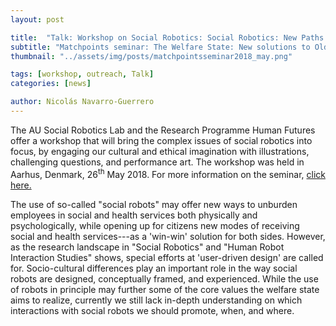 ```yaml
---
layout: post

title:  "Talk: Workshop on Social Robotics: Social Robotics: New Paths to Discovering What Matters in a Human Life"
subtitle: "Matchpoints seminar: The Welfare State: New solutions to Old Problems?"
thumbnail: "../assets/img/posts/matchpointsseminar2018_may.png"

tags: [workshop, outreach, Talk]
categories: [news]

author: Nicolás Navarro-Guerrero
---
```


The AU Social Robotics Lab and the Research Programme Human Futures offer a workshop that will bring the complex issues of social robotics into focus, by engaging our cultural and ethical imagination with illustrations, challenging questions, and performance art. The workshop was held in Aarhus, Denmark, 26<sup>th</sup> May 2018. For more information on the seminar, <a href="https://matchpoints-archive.au.dk/workshops/social-robotics-saturday-26-may/" target="_blank">click here.</a>

<!--more-->

The use of so-called "social robots" may offer new ways to unburden employees in social and health services both physically and psychologically, while opening up for citizens new modes of receiving social and health services---as a 'win-win' solution for both sides. However, as the research landscape in "Social Robotics" and "Human Robot Interaction Studies" shows, special efforts at 'user-driven design' are called for. Socio-cultural differences play an important role in the way social robots are designed, conceptually framed, and experienced. While the use of robots in principle may further some of the core values the welfare state aims to realize, currently we still lack in-depth understanding on which interactions with social robots we should promote, when, and where.

